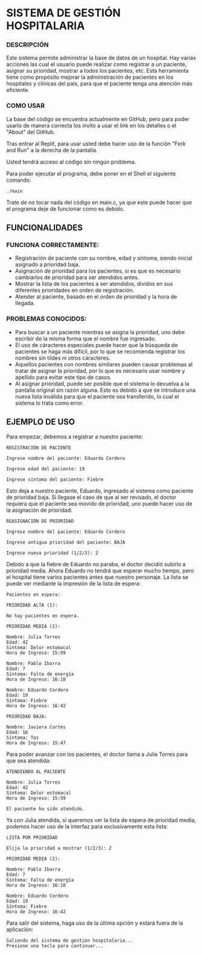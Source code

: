 # SISTEMA DE GESTIÓN HOSPITALARIA

### DESCRIPCIÓN

Este sistema permite administrar la base de datos de un hospital. Hay varias acciones las cual el usuario puede realizar como registrar a un paciente, asignar su prioridad, mostrar a todos los pacientes, etc. Esta herramienta tiene como propósito mejorar la administración de pacientes en los hospitales y clínicas del país, para que el paciente tenga una atención más eficiente.

### COMO USAR

La base del código se encuentra actualmente en GitHub, pero para poder usarlo de manera correcta los invito a usar el link en los detalles o el "About" del GitHub.

Tras entrar al Replit, para usar usted debe hacer uso de la función "Fork and Run" a la derecha de la pantalla.

Usted tendrá acceso al código sin ningún problema.

Para poder ejecutar el programa, debe poner en el Shell el siguiente comando:

````
./main
````

Trate de no tocar nada del código en main.c, ya que este puede hacer que el programa deje de funcionar como es debido.

## FUNCIONALIDADES

### FUNCIONA CORRECTAMENTE:

- Registración de paciente con su nombre, edad y síntoma, siendo inicial asignado a prioridad baja.
- Asignación de prioridad para los pacientes, si es que es necesario cambiarlos de prioridad para ser atendidos antes.
- Mostrar la lista de los pacientes a ser atendidos, dividos en sus diferentes prioridades en orden de registración.
- Atender al paciente, basado en el orden de prioridad y la hora de llegada.

### PROBLEMAS CONOCIDOS:

- Para buscar a un paciente mientras se asigna la prioridad, uno debe escribir de la misma forma que el nombre fue ingresado.
- El uso de cáracteres especiales puede hacer que la búsqueda de pacientes se haga más díficil, por lo que se recomienda registrar los nombres sin tildes ni otros cáracteres.
- Aquellos pacientes con nombres similares pueden causar problemas al tratar de asignar la prioridad, por lo que es necesario usar nombre y apellido para evitar este tipo de casos.
- Al asignar prioridad, puede ser posible que el sistema lo devuelva a la pantalla original sin razón alguna. Esto es debido a que se introduce una nueva lista inválida para que el paciente sea transferido, lo cual el sistema lo trata como error.

## EJEMPLO DE USO

Para empezar, debemos a registrar a nuestro paciente:

````
REGISTRACIÓN DE PACIENTE

Ingrese nombre del paciente: Eduardo Cordero

Ingrese edad del paciente: 19

Ingrese síntoma del paciente: Fiebre
````

Esto deja a nuestro paciente, Eduardo, ingresado al sistema como paciente de prioridad baja. Si llegase el caso de que al ser revisado, el doctor requiera que el paciente sea movido de prioridad, uno puede hacer uso de la asignación de prioridad:

````
REASIGNACIÓN DE PRIORIDAD

Ingrese nombre del paciente: Eduardo Cordero

Ingrese antigua prioridad del paciente: BAJA

Ingrese nueva prioridad (1/2/3): 2
````

Debido a que la fiebre de Eduardo no paraba, el doctor decidió subirlo a prioridad media. Ahora Eduardo no tendrá que esperar mucho tiempo, pero el hospital tiene varios pacientes antes que nuestro personaje. La lista se puede ver mediante la impresión de la lista de espera:

````
Pacientes en espera:

PRIORIDAD ALTA (1):

No hay pacientes en espera.

PRIORIDAD MEDIA (2):

Nombre: Julia Torres
Edad: 42
Sintoma: Dolor estomacal
Hora de Ingreso: 15:59 

Nombre: Pablo Ibarra
Edad: 7
Síntoma: Falta de energía
Hora de Ingreso: 16:10

Nombre: Eduardo Cordero
Edad: 19
Síntoma: Fiebre
Hora de Ingreso: 16:42 

PRIORIDAD BAJA:

Nombre: Javiera Cortés
Edad: 16
Síntoma: Tos
Hora de Ingreso: 15:47

````

Para poder avanzar con los pacientes, el doctor llama a Julia Torres para que sea atendida:

````
ATENDIENDO AL PACIENTE

Nombre: Julia Torres
Edad: 42
Síntoma: Dolor estomacal
Hora de Ingreso: 15:59

El paciente ha sido atendido.

````

Ya con Julia atendida, si queremos ver la lista de espera de prioridad media, podemos hacer uso de la interfaz para exclusivamente esta lista:

````
LISTA POR PRIORIDAD

Elija la prioridad a mostrar (1/2/3): 2

PRIORIDAD MEDIA (2):

Nombre: Pablo Ibarra
Edad: 7
Síntoma: Falta de energía
Hora de Ingreso: 16:10

Nombre: Eduardo Cordero
Edad: 19
Síntoma: Fiebre
Hora de Ingreso: 16:42 

````

Para salir del sistema, haga uso de la última opción y estará fuera de la aplicación:

````
Saliendo del sistema de gestión hospitalaria...
Presione una tecla para continuar...
````